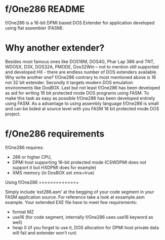 f/One286 README
===============

f/One286 is a 16-bit DPMI based DOS Extender for application developed using flat assembler (FASM). 

Why another extender?
=====================

Besides most famous ones like DOS16M, DOS4G, Phar Lap 386 and TNT, WDOSX, D3X, DOS32A, PMODE, Dos32Win – not to mention still supported and developed HX - there are endless number of DOS extenders available. Why write another one?
f/One286 contrary to most mentioned above is 16 not 32 bit extender. Secondly it targets modern DOS emulation environments like DosBOX. Last but not least f/One286 has been developed as aid for writing 16 bit protected mode DOS programs using FASM. To make this task as easy as possible f/One286 has been developed entirely using FASM. As a advantage to using assembly language f/One286 is small and can be bided at source level with you FASM 16 bit protected mode DOS project.

f/One286 requirements
=====================

f/One286 requires:
 * 286 or higher CPU, 
 * DPMI host supporting 16-bit protected mode (CSWDPMI does not support it but HXDPMI does for example) 
 * XMS memory (in DosBOX set xms=true)

Using f/One286
=============+

Simply include ‘ext286.asm’ at the begging of your code segment in your FASM application source. For reference take a look at exsample.asm example. 
Your extended EXE file have to meet few requirements:
 * format MZ
 * use16 (for code segment, internally f/One286 uses use16 keyword as well)
 * heap 0  (if you forget to use it, DOS allocation for DPMI host private data will fail and extender won’t run) 

